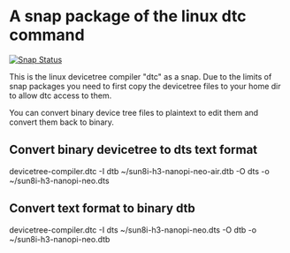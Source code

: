 # A snap package of the linux dtc command

[![Snap Status](https://build.snapcraft.io/badge/ogra1/devicetree-compiler.svg)](https://build.snapcraft.io/user/ogra1/devicetree-compiler)

This is the linux devicetree compiler "dtc" as a snap.
Due to the limits of snap packages you need to first copy the devicetree files to your home dir to allow dtc access to them.

You can convert binary device tree files to plaintext to edit them and convert them back to binary.

## Convert binary devicetree to dts text format

devicetree-compiler.dtc -I dtb ~/sun8i-h3-nanopi-neo-air.dtb -O dts -o ~/sun8i-h3-nanopi-neo.dts

## Convert text format to binary dtb

devicetree-compiler.dtc -I dts ~/sun8i-h3-nanopi-neo.dts -O dtb -o ~/sun8i-h3-nanopi-neo.dtb
